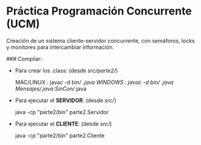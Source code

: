 # Práctica Programación Concurrente (UCM)

Creación de un sistema cliente-servidor concurrente, con semáforos, locks y monitores para intercambiar información.


### Compilar:

- Para crear los .class: (desde _src/parte2/_)

    MAC/LINUX : javac -d bin/ *.java
    WINDOWS : javac -d bin/ *.java Mensajes/*.java SinCon/*.java

- Para ejecutar el __SERVIDOR__: (desde _src/_)

    java -cp "parte2/bin" parte2.Servidor

- Para ejecutar el __CLIENTE__: (desde _src/_)
    
    java -cp "parte2/bin" parte2.Cliente
